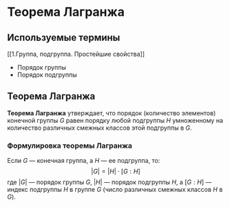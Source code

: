 # Теорема Лагранжа

## Используемые термины
[[1.Группа, подгруппа. Простейшие свойства]]
- Порядок группы
- Порядок подгруппы

## Теорема Лагранжа

**Теорема Лагранжа** утверждает, что порядок (количество элементов) конечной группы $G$ равен порядку любой подгруппы $H$ умноженному на количество различных смежных классов этой подгруппы в $G$.

### Формулировка теоремы Лагранжа

Если $G$ — конечная группа, а $H$ — ее подгруппа, то:
$$
|G| = |H| \cdot [G : H]
$$
где $|G|$ — порядок группы $G$, $|H|$ — порядок подгруппы $H$, а $[G : H]$ — индекс подгруппы $H$ в группе $G$ (число различных смежных классов $H$ в $G$).
